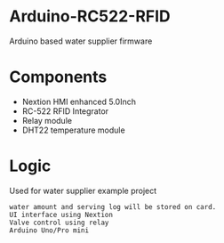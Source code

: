# Arduino-RC522-RFID
Arduino based water supplier firmware

# Components
- Nextion HMI enhanced 5.0Inch
- RC-522 RFID Integrator
- Relay module
- DHT22 temperature module

# Logic
Used for water supplier example project

    water amount and serving log will be stored on card.
    UI interface using Nextion
    Valve control using relay
    Arduino Uno/Pro mini
